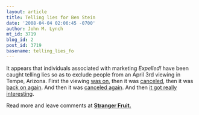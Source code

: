 ```yaml
---
layout: article
title: Telling lies for Ben Stein
date: '2008-04-04 02:06:45 -0700'
author: John M. Lynch
mt_id: 3719
blog_id: 2
post_id: 3719
basename: telling_lies_fo
---
```

It appears that individuals associated with marketing <em>Expelled!</em> have been caught telling lies so as to exclude people from an April 3rd viewing in Tempe, Arizona. First the viewing <a href="http://scienceblogs.com/strangerfruit/2008/03/expelled_in_tempe.php">was on</a>, then it was <a href="http://scienceblogs.com/strangerfruit/2008/03/more_on_expelled_in_tempe.php">canceled</a>, then it was <a href="http://scienceblogs.com/strangerfruit/2008/03/even_m7pmore_on_expelled_in_te.php">back on again</a>. And then it was <a href="http://scienceblogs.com/strangerfruit/2008/04/expelled_in_tempe_the_final_co.php">canceled again</a>. And then <a href="http://scienceblogs.com/strangerfruit/2008/04/expelled_in_tempe_the_expected.php">it got really interesting</a>. 

Read more and leave comments at <strong><a href="http://scienceblogs.com/strangerfruit/2008/04/expelled_in_tempe_the_expected.php">Stranger Fruit.</a></strong>

